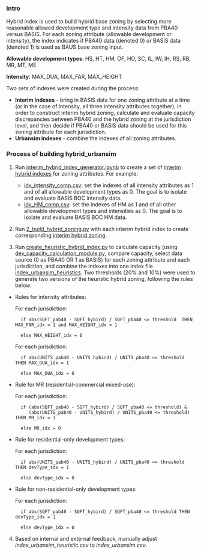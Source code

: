 ### Intro
Hybrid index is used to build hybrid base zoning by selecting more reasonable allowed development type and intensity data from PBA40 versus BASIS. For each zoning attribute (allowable development or intensity), the index indicates if PBA40 data (denoted 0) or BASIS data (denoted 1) is used as BAUS base zoning input. 

**Allowable development types**: HS, HT, HM, OF, HO, SC, IL, IW, IH, RS, RB, MR, MT, ME

**Intensity**: MAX_DUA, MAX_FAR, MAX_HEIGHT

Two sets of indexes were created during the process: 
* **Interim indexes** - bring in BASIS data for one zoning attribute at a time (or in the case of intensity, all three intensity attributes together), in order to construct interim hybrid zoning, calculate and evaluate capacity discrepancies between PBA40 and the hybrid zoning at the jurisdiction level, and then decide if PBA40 or BASIS data should be used for this zoning attribute for each jurisdiction. 
* **Urbansim indexes** - combine the indexes of all zoning attributes.

### Process of building hybrid_urbansim
1. Run [interim_hybrid_index_generator.ipynb](interim_hybrid_index_generator.ipynb) to create a set of [interim hybrid indexes](https://github.com/BayAreaMetro/petrale/tree/master/policies/plu/base_zoning/hybrid_index/interim) for zoning attributes. For example:
	* [idx_intensity_comp.csv](interim/idx_intensity_comp.csv): set the indexes of all intensity attributes as 1 and of all allowable development types as 0. The goal is to isolate and evaluate BASIS BOC intensity data.
	* [idx_HM_comp.csv](interim/idx_HM_comp.csv): set the indexes of HM as 1 and of all other allowable development types and intensities as 0. The goal is to isolate and evaluate BASIS BOC HM data.
	
2. Run [2_build_hybrid_zoning.py](../2_build_hybrid_zoning.py) with each interim hybrid index to create corresponding [interim hybrid zoning](https://mtcdrive.box.com/s/k7nt4b0vhl1k1b4kbjlwnbzegtvfqym8).

3. Run [create_heuristic_hybrid_index.py](../create_heuristic_hybrid_index.py) to calculate capacity (using [dev_capacity_calculation_module.py](../dev_capacity_calculation_module.py), compare capacity, select data source (0 as PBA40 OR 1 as BASIS) for each zoning attribute and each jurisdiction, and combine the indexes into one index file [index_urbansim_heuristics](idx_urbansim_heuristic.csv). Two thresholds (20% and 10%) were used to generate two versions of the heuristic hybrid zoning, following the rules below:

* Rules for intensity attributes: 

	For each jurisdiction:
	
		if abs(SQFT_pab40 - SQFT_hybird) / SQFT_pba40 <= threshold  THEN MAX_FAR_idx = 1 and MAX_HEIGHT_idx = 1
		
		else MAX_HEIGHT_idx = 0
	For each jurisdiction:
	
		if abs(UNITS_pab40 - UNITS_hybird) / UNITS_pba40 <= threshold THEN MAX_DUA_idx = 1
		
		else MAX_DUA_idx = 0

* Rule for MR (residential-commercial mixed-use):

	For each jurisdiction:

		if (abs(SQFT_pab40 - SQFT_hybird) / SQFT_pba40 <= threshold) & 
		   (abs(UNITS_pab40 - UNITS_hybird) / UNITS_pba40 <= threshold) THEN MR_idx = 1
		
		else MR_idx = 0

* Rule for residential-only development types:

	For each jurisdiction: 
		
		if abs(UNITS_pab40 - UNITS_hybird) / UNITS_pba40 <= threshold THEN devType_idx = 1
		
		else devType_idx = 0
	  
* Rule for non-residential-only development types:
	
	For each jurisdiction: 
		
		if abs(SQFT_pab40 - SQFT_hybird) / SQFT_pba40 <= threshold THEN devType_idx = 1
		
		else devType_idx = 0

4. Based on internal and external feedback, manually adjust *index_urbansim_heuristic.csv* to *index_urbansim.csv*.
